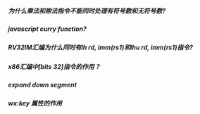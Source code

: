 ##### 为什么乘法和除法指令不能同时处理有符号数和无符号数?

##### javascript curry function?

##### RV32IM汇编为什么同时有lh rd, imm(rs1)和lhu rd, imm(rs1)指令?

##### x86汇编中[bits 32]指令的作用？

##### expand down segment

##### wx:key 属性的作用